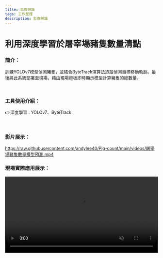 ```yaml
---
title: 影像辨識
tags: 工作整理
description: 影像辨識
---
```


# 利用深度學習於屠宰場豬隻數量清點



### 簡介：
訓練YOLOv7模型偵測豬隻，並結合ByteTrack演算法追蹤偵測目標移動軌跡。最後將此系統部署至現場，藉由現場燈板即時顯示模型計算豬隻的總數量。

<br>

### 工具使用介紹：

:point_right:深度學習 : YOLOv7、ByteTrack

<br>

### 影片展示：
https://raw.githubusercontent.com/andylee40/Pig-count/main/videos/屠宰場豬隻數量模型預測.mp4
<br>

### 現場實際應用展示：

<video src="https://raw.githubusercontent.com/andylee40/Pig-count/main/videos/屠宰場點豬與體表溫度監測情境影片.mp4" controls muted=true autoplay=true width=100%></video>

